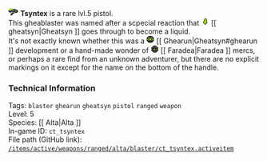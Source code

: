 ![ ](https://raw.githubusercontent.com/Ceterai/Enternia/main/items/active/weapons/ranged/alta/blaster/ct_tsyntex.png) **Tsyntex** is a rare lvl.5 pistol.  
This gheablaster was named after a scpecial reaction that ![ ](https://raw.githubusercontent.com/Ceterai/Enternia/main/items/throwables/ct_gheatsyn_shard.png) [[ gheatsyn|Gheatsyn ]] goes through to become a liquid.  
It's not exactly known whether this was a ![ ](https://raw.githubusercontent.com/Ceterai/Enternia/main/items/active/unsorted/alta/loot/sets/ct_ghearun_set.png) [[ Ghearun|Gheatsyn#ghearun ]] development or a hand-made wonder of ![ ](https://raw.githubusercontent.com/Ceterai/Enternia/main/items/active/unsorted/alta/loot/ct_faradea_loot.png) [[ Faradea|Faradea ]] mercs, or perhaps a rare find from an unknown adventurer, but there are no explicit markings on it except for the name on the bottom of the handle.

### Technical Information

Tags: `blaster` `ghearun` `gheatsyn` `pistol` `ranged` `weapon`  
Level: 5  
Species: [[ Alta|Alta ]]  
In-game ID: `ct_tsyntex`  
File path (GitHub link): [`/items/active/weapons/ranged/alta/blaster/ct_tsyntex.activeitem`](https://github.com/Ceterai/Enternia/blob/main/items/active/weapons/ranged/alta/blaster/ct_tsyntex.activeitem)
